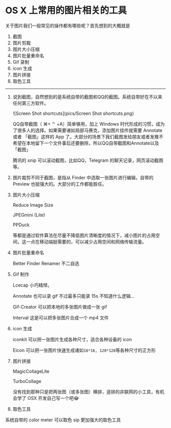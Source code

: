 # OS X 上常用的图片相关的工具

 关于图片我们一般常见的操作都有哪些呢？首先想到的大概就是

1. 截图
2. 图片剪裁
3. 图片大小压缩
4. 图片批量重命名
5. Gif 录制
6. icon 生成
7. 图片拼接
8. 取色工具

******************


1. 说到截图，自然想到的是系统自带的截图和QQ的截图。系统自带好在不以来任何第三方软件。
   
    ![Screen Shot shortcuts](pics/Screen Shot shortcuts.png)
   
   QQ自带截图（ ⌘+ ⌃ +A）简单够用，加上 Windows 时代形成的习惯，成为了很多人的选择。如果需要诸如局部马赛克，添加图片挂件就需要 Annotate 或者 「截图」这样的 App 了。大部分的场景下我们截图发给朋友或者发推不希望在本地留下一个文件事后还要删除，所以QQ自带截图和Annotate以及「截图」
   
   腾讯的 snip 可以滚动截图，比如QQ，Telegram 的聊天记录，网页滚动截图等。
   
2. 图片裁剪不同于截图，是指从 Finder 中选取一张图片进行编辑，自带的 Preview 也挺强大的。大部分的工作都能胜任。
   
3. 图片大小压缩
   
   Reduce Image Size
   
   JPEGmini (Lite)
   
   PPDuck
   
   等都是通过软件算法在尽量不降低图片清晰度的情况下，减小图片的占用空间，这一点在移动端挺需要的，可以减少占用空间和网络传输流量。
   
4. 图片批量重命名
   
   Better Finder Renamer 不二自选
   
5. Gif 制作
   
   Lcecap 小巧精悍。
   
   Annotate 也可以录 gif 不过最多只能录 15s 不知道什么逻辑...
   
   Gif-Creator 可以把本地的多张图片做成一张 gif
   
   Interval 这是可以把多张图片合成一个 mp4 文件
   
6. icon 生成
   
   iconkit 可以把一张图片生成各种尺寸，适合各种设备的 icon
   
   Eicon 可以把一张图片快速生成诸如`16*16, 128*128`等各种尺寸的正方形
   
7. 图片拼接
   
   MagicCollageLite
   
   TurboCollage
   
   没有找到那种只是把两张图（或多张图）横排，竖排的非联网的小工具，有机会学了 OSX 开发自己写一个吧😂

8. 取色工具

  系统自带的 color meter 可以取色
  sip 更加强大的取色工具





​

​
